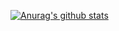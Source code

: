 [![Anurag's github stats](https://github-readme-stats.vercel.app/api?username=ShiqiRao&show_icons=true&theme=darcula)](https://github.com/anuraghazra/github-readme-stats)
